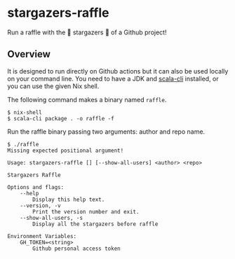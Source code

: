 # stargazers-raffle

Run a raffle with the 🌟 stargazers 🌟 of a Github project!

## Overview

It is designed to run directly on Github actions but it can also be used locally on your command line. You need to have a JDK and [scala-cli](https://scala-cli.virtuslab.org/) installed, or you can use the given Nix shell.

The following command makes a binary named `raffle`.

```shell
$ nix-shell
$ scala-cli package . -o raffle -f
```

Run the raffle binary passing two arguments: author and repo name.

```shell
$ ./raffle
Missing expected positional argument!

Usage: stargazers-raffle [] [--show-all-users] <author> <repo>

Stargazers Raffle

Options and flags:
    --help
        Display this help text.
    --version, -v
        Print the version number and exit.
    --show-all-users, -s
        Display all the stargazers before raffle

Environment Variables:
    GH_TOKEN=<string>
        Github personal access token
```

